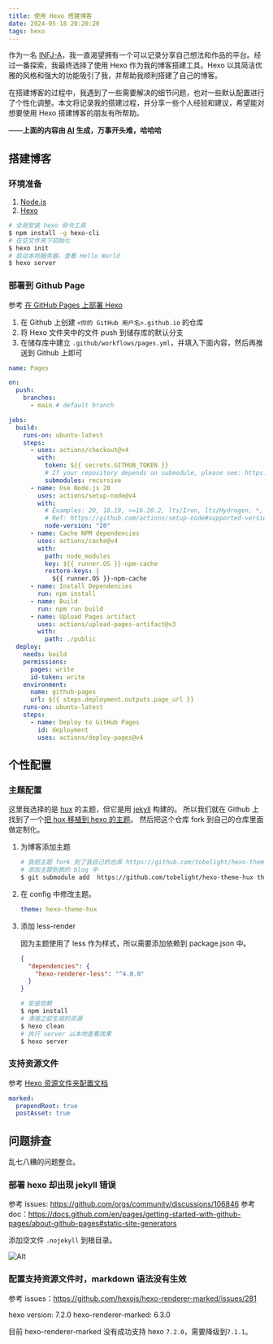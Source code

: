 ```yaml
---
title: 使用 Hexo 搭建博客
date: 2024-05-18 20:20:20
tags: hexo
---
```


作为一名 [INFJ-A](https://www.16personalities.com/ch/infj-%E4%BA%BA%E6%A0%BC)，我一直渴望拥有一个可以记录分享自己想法和作品的平台。经过一番探索，我最终选择了使用 Hexo 作为我的博客搭建工具。Hexo 以其简洁优雅的风格和强大的功能吸引了我，并帮助我顺利搭建了自己的博客。

在搭建博客的过程中，我遇到了一些需要解决的细节问题，也对一些默认配置进行了个性化调整。本文将记录我的搭建过程，并分享一些个人经验和建议，希望能对想要使用 Hexo 搭建博客的朋友有所帮助。

——**上面的内容由 [AI](https://gemini.google.com/) 生成，万事开头难，哈哈哈**

## 搭建博客

### 环境准备

1. [Node.js](https://nodejs.org/en/download/package-manager)
2. [Hexo](https://hexo.io/zh-cn/docs/)

```bash
# 全局安装 hexo 命令工具
$ npm install -g hexo-cli
# 在空文件夹下初始化
$ hexo init
# 启动本地服务器，查看 Hello World
$ hexo server
```

### 部署到 Github Page

参考 [在 GitHub Pages 上部署 Hexo](https://hexo.io/zh-cn/docs/github-pages)

1. 在 Github 上创建 `<你的 GitHub 用户名>.github.io` 的仓库
2. 将 Hexo 文件夹中的文件 push 到储存库的默认分支
3. 在储存库中建立 `.github/workflows/pages.yml`，并填入下面内容，然后再推送到 Github 上即可

```yml .github/workflows/pages.yml
name: Pages

on:
  push:
    branches:
      - main # default branch

jobs:
  build:
    runs-on: ubuntu-latest
    steps:
      - uses: actions/checkout@v4
        with:
          token: ${{ secrets.GITHUB_TOKEN }}
          # If your repository depends on submodule, please see: https://github.com/actions/checkout
          submodules: recursive
      - name: Use Node.js 20
        uses: actions/setup-node@v4
        with:
          # Examples: 20, 18.19, >=16.20.2, lts/Iron, lts/Hydrogen, *, latest, current, node
          # Ref: https://github.com/actions/setup-node#supported-version-syntax
          node-version: "20"
      - name: Cache NPM dependencies
        uses: actions/cache@v4
        with:
          path: node_modules
          key: ${{ runner.OS }}-npm-cache
          restore-keys: |
            ${{ runner.OS }}-npm-cache
      - name: Install Dependencies
        run: npm install
      - name: Build
        run: npm run build
      - name: Upload Pages artifact
        uses: actions/upload-pages-artifact@v3
        with:
          path: ./public
  deploy:
    needs: build
    permissions:
      pages: write
      id-token: write
    environment:
      name: github-pages
      url: ${{ steps.deployment.outputs.page_url }}
    runs-on: ubuntu-latest
    steps:
      - name: Deploy to GitHub Pages
        id: deployment
        uses: actions/deploy-pages@v4
```

## 个性配置

### 主题配置

这里我选择的是 [hux](https://huangxuan.me/) 的主题，但它是用 [jekyll](https://jekyllrb.com/) 构建的。
所以我们就在 Github 上找到了一个[把 hux 移植到 hexo 的主题](https://github.com/hhking/hexo-theme-huxo)。
然后把这个仓库 fork 到自己的仓库里面做定制化。

1. 为博客添加主题

   ```bash
   # 我把主题 fork 到了我自己的仓库 https://github.com/tobelight/hexo-theme-hux
   # 添加主题到我的 blog 中
   $ git submodule add  https://github.com/tobelight/hexo-theme-hux themes/hexo-theme-hux
   ```

2. 在 config 中修改主题。

   ```yml _config.yml
   theme: hexo-theme-hux
   ```

3. 添加 less-render

   因为主题使用了 less 作为样式，所以需要添加依赖到 package.json 中。

   ```json package.json
   {
     "dependencies": {
       "hexo-renderer-less": "^4.0.0"
     }
   }
   ```

   ```bash
   # 安装依赖
   $ npm install
   # 清理之前生成的资源
   $ hexo clean
   # 执行 server 以本地查看效果
   $ hexo server
   ```

### 支持资源文件

参考 [Hexo 资源文件夹配置文档](https://hexo.io/zh-cn/docs/asset-folders)

```yml _config.yml
marked:
  prependRoot: true
  postAsset: true
```

## 问题排查

乱七八糟的问题整合。

### 部署 hexo 却出现 jekyll 错误

参考 issues: <https://github.com/orgs/community/discussions/106846>
参考 doc：<https://docs.github.com/en/pages/getting-started-with-github-pages/about-github-pages#static-site-generators>

添加空文件 `.nojekyll` 到根目录。

![Alt](build-error.jpg)

### 配置支持资源文件时，markdown 语法没有生效

参考 issues：<https://github.com/hexojs/hexo-renderer-marked/issues/281>

hexo version: 7.2.0
hexo-renderer-marked: 6.3.0

目前 hexo-renderer-marked 没有成功支持 hexo `7.2.0`，需要降级到`7.1.1`。
